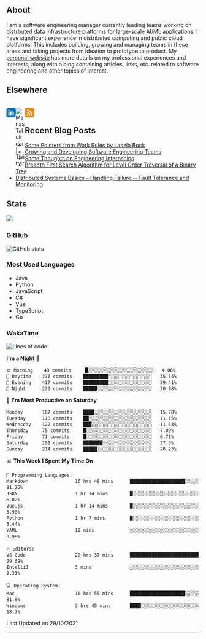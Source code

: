 ## About

I am a software engineering manager currently leading teams working on distrbuted data infrastructure platforms for large-scale AI/ML applications. I have significant experience in distributed computing and public cloud platforms. This includes building, growing and managing teams in these areas and taking projects from ideation to prototype to product. My [personal website](https://manastalukdar.github.io/) has more details on my professional experiences and interests, along with a blog containing articles, links, etc. related to software engineering and other topics of interest.

## Elsewhere

</br>

<a href="https://www.linkedin.com/in/manastalukdar" target="_blank">
  <img align="left" alt="Manas Talukdar | Linkedin" width="24px" src="https://raw.githubusercontent.com/edent/SuperTinyIcons/master/images/svg/linkedin.svg" />
</a>
<a href="https://www.twitter.com/manastalukdar" target="_blank">
  <img align="left" alt="Manas Talukdar | Twitter" width="24px" src="https://github.com/TheDudeThatCode/TheDudeThatCode/blob/master/Assets/Twitter.svg" />
</a>
<a href="https://manastalukdar.github.io/" target="_blank">
  <img align="left" alt="Manas Talukdar | Website" width="24px" src="https://github.com/edent/SuperTinyIcons/blob/master/images/svg/rss.svg" />
</a>

</br>

## Recent Blog Posts

<!-- BLOG:START -->
- [Some Pointers from Work Rules by Laszlo Bock](https://manastalukdar.github.io/blog/2020/01/25/work-rules-laszlo-bock-pointers/)
- [Growing and Developing Software Engineering Teams](https://manastalukdar.github.io/blog/2019/09/19/growing-developing-software-engineering-teams/)
- [Some Thoughts on Engineering Internships](https://manastalukdar.github.io/blog/2019/09/04/some-thoughts-on-engineering-internships/)
- [Breadth First Search Algorithm for Level Order Traversal of a Binary Tree](https://manastalukdar.github.io/blog/2019/08/29/breadth-first-search-binary-tree-level-order-traversal/)
- [Distributed Systems Basics – Handling Failure -- Fault Tolerance and Monitoring](https://manastalukdar.github.io/blog/2019/08/19/katemats-distributed-systems-fault-tolerance-monitoring/)
<!-- BLOG:END -->

## Stats

![](https://komarev.com/ghpvc/?username=manastalukdar)

### GitHub

![GitHub stats](https://github-readme-stats.vercel.app/api?username=manastalukdar&show_icons=true&hide_border=true&hide_rank=true&hide_title=true&icon_color=79ff97&text_color=cecac3&bg_color=4d4b4b)

### Most Used Languages

- Java
- Python
- JavaScript
- C#
- Vue
- TypeScript
- Go

<!--
![Top Langs](https://github-readme-stats.vercel.app/api/top-langs/?username=manastalukdar&layout=compact&hide_border=true&hide_title=true&icon_color=79ff97&text_color=cecac3&bg_color=4d4b4b)
-->

### WakaTime

<!--START_SECTION:waka-->
![Lines of code](https://img.shields.io/badge/From%20Hello%20World%20I%27ve%20Written-77176%20lines%20of%20code-blue)

**I'm a Night 🦉** 

```text
🌞 Morning    43 commits     █░░░░░░░░░░░░░░░░░░░░░░░░   4.06% 
🌆 Daytime    376 commits    █████████░░░░░░░░░░░░░░░░   35.54% 
🌃 Evening    417 commits    █████████░░░░░░░░░░░░░░░░   39.41% 
🌙 Night      222 commits    █████░░░░░░░░░░░░░░░░░░░░   20.98%

```
📅 **I'm Most Productive on Saturday** 

```text
Monday       167 commits    ████░░░░░░░░░░░░░░░░░░░░░   15.78% 
Tuesday      118 commits    ██░░░░░░░░░░░░░░░░░░░░░░░   11.15% 
Wednesday    122 commits    ███░░░░░░░░░░░░░░░░░░░░░░   11.53% 
Thursday     75 commits     █░░░░░░░░░░░░░░░░░░░░░░░░   7.09% 
Friday       71 commits     █░░░░░░░░░░░░░░░░░░░░░░░░   6.71% 
Saturday     291 commits    ███████░░░░░░░░░░░░░░░░░░   27.5% 
Sunday       214 commits    █████░░░░░░░░░░░░░░░░░░░░   20.23%

```


📊 **This Week I Spent My Time On** 

```text
💬 Programming Languages: 
Markdown                 16 hrs 48 mins      ████████████████████░░░░░   81.26% 
JSON                     1 hr 14 mins        █░░░░░░░░░░░░░░░░░░░░░░░░   6.02% 
Vue.js                   1 hr 14 mins        █░░░░░░░░░░░░░░░░░░░░░░░░   5.98% 
Python                   1 hr 7 mins         █░░░░░░░░░░░░░░░░░░░░░░░░   5.44% 
YAML                     12 mins             ░░░░░░░░░░░░░░░░░░░░░░░░░   0.98%

🔥 Editors: 
VS Code                  20 hrs 37 mins      █████████████████████████   99.69% 
IntelliJ                 3 mins              ░░░░░░░░░░░░░░░░░░░░░░░░░   0.31%

💻 Operating System: 
Mac                      16 hrs 55 mins      ████████████████████░░░░░   81.8% 
Windows                  3 hrs 45 mins       ████░░░░░░░░░░░░░░░░░░░░░   18.2%

```


 Last Updated on 29/10/2021
<!--END_SECTION:waka-->

---

<!--

**manastalukdar/manastalukdar** is a ✨ _special_ ✨ repository because its `README.md` (this file) appears on your GitHub profile.

Here are some ideas to get you started:

- 🔭 I’m currently working on ...
- 🌱 I’m currently learning ...
- 👯 I’m looking to collaborate on ...
- 🤔 I’m looking for help with ...
- 💬 Ask me about ...
- 📫 How to reach me: ...
- 😄 Pronouns: ...
- ⚡ Fun fact: ...
-->
